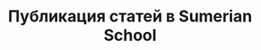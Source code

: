 ---
id: blogging-00
title:  Публикация статей в Sumerian School
sidebar_label: Публикация статей
---